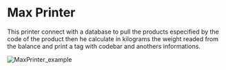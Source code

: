 # Max Printer

This printer connect with a database to pull the products especified by the code of the product then he calculate in kilograms the weight readed from the balance and print a tag with codebar and anothers informations.



![MaxPrinter_example](https://i.imgur.com/6WSEa6O.png)
